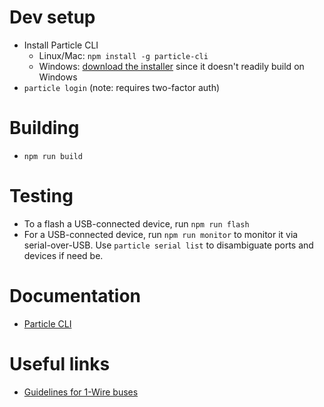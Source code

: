 # Dev setup

- Install Particle CLI
  - Linux/Mac: `npm install -g particle-cli`
  - Windows: [download the installer](https://binaries.particle.io/cli/installer/windows/ParticleCLISetup.exe) since it doesn't readily build on Windows
- `particle login` (note: requires two-factor auth)

# Building

- `npm run build`

# Testing

- To a flash a USB-connected device, run `npm run flash`
- For a USB-connected device, run `npm run monitor` to monitor it via serial-over-USB. Use `particle serial list` to disambiguate ports and devices if need be.

# Documentation

- [Particle CLI](https://docs.particle.io/tutorials/developer-tools/cli/)

# Useful links

- [Guidelines for 1-Wire buses](https://www.maximintegrated.com/en/app-notes/index.mvp/id/148)
